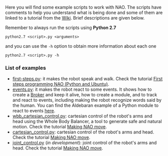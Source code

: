 Here you will find some example scripts to work with NAO. The scripts have comments to help you understand what is being done and some of them are linked to a tutorial from the [Wiki](https://github.com/Adorno-Lab/Nao-robot/wiki). Brief descriptions are given below.

Remember to always run the scripts using **Python 2.7**

```shell
python2.7 <script>.py <arguments>
```

and you can use the ```-h``` option to obtain more information about each one
```shell
python2.7 <script>.py -h
```

### List of examples
- [first-steps.py](./first-steps.py): it makes the robot speak and walk. Check the tutorial [First steps programming NAO (Python and Ubuntu)](https://github.com/Adorno-Lab/Nao-robot/wiki/First-steps-programming-NAO-(Python-and-Ubuntu)).
- [events.py](./events.py): it makes the robot react to some events. It shows how to create a [Broker](http://doc.aldebaran.com/2-1/dev/naoqi/index.html#naoqi-broker) and keep it alive, how to create a module, and to track and react to events, including making the robot recognize words said by the human. You can find the Aldebaran example of a Python module to react to events [here](http://doc.aldebaran.com/2-1/dev/python/reacting_to_events.html?highlight=broker).
- [wbb_cartesian_control.py](./wbb_cartesian_control.py): cartesian control of the robot's arms and head using the Whole Body Balancer, a tool to generate safe and natural motion. Check the tutorial [Making NAO move](https://github.com/Adorno-Lab/Nao-robot/wiki/Making-NAO-move).
- [cartesian_control.py](./cartesian_control.py): cartesian control of the robot's arms and head. Check the tutorial [Making NAO move](https://github.com/Adorno-Lab/Nao-robot/wiki/Making-NAO-move).
- [joint_control.py](./joint_control.py) (*in development*): joint control of the robot's arms and head. Check the tutorial [Making NAO move](https://github.com/Adorno-Lab/Nao-robot/wiki/Making-NAO-move).
